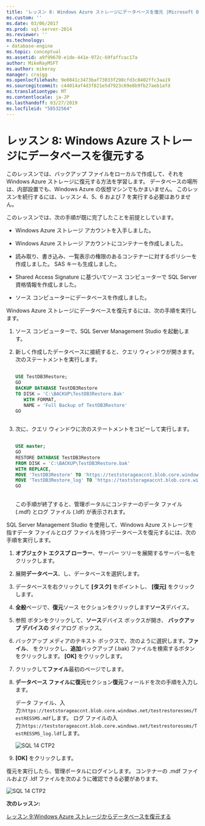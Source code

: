 ```yaml
---
title: 'レッスン 8: Windows Azure ストレージにデータベースを復元 |Microsoft Docs'
ms.custom: ''
ms.date: 03/06/2017
ms.prod: sql-server-2014
ms.reviewer: ''
ms.technology:
- database-engine
ms.topic: conceptual
ms.assetid: a9f99670-e1de-441e-972c-69faffcac17a
author: MikeRayMSFT
ms.author: mikeray
manager: craigg
ms.openlocfilehash: 9e0841c3473baf73033f298cfd3c8402ffc3aa19
ms.sourcegitcommit: c44014af4d3f821e5d7923c69e8b9fb27aeb1afd
ms.translationtype: MT
ms.contentlocale: ja-JP
ms.lasthandoff: 03/27/2019
ms.locfileid: "58532564"
---
```

# <a name="lesson-8-restore-a-database-to-windows-azure-storage"></a>レッスン 8: Windows Azure ストレージにデータベースを復元する
  このレッスンでは、バックアップ ファイルをローカルで作成して、それを Windows Azure ストレージに復元する方法を学習します。 データベースの場所は、内部設置でも、Windows Azure の仮想マシンでもかまいません。 このレッスンを続行するには、レッスン 4、5、6 および 7 を実行する必要はありません。  
  
 このレッスンでは、次の手順が既に完了したことを前提としています。  
  
-   Windows Azure ストレージ アカウントを入手しました。  
  
-   Windows Azure ストレージ アカウントにコンテナーを作成しました。  
  
-   読み取り、書き込み、一覧表示の権限のあるコンテナーに対するポリシーを作成しました。 SAS キーも生成しました。  
  
-   Shared Access Signature に基づいてソース コンピューターで SQL Server 資格情報を作成しました。  
  
-   ソース コンピューターにデータベースを作成しました。  
  
 Windows Azure ストレージにデータベースを復元するには、次の手順を実行します。  
  
1.  ソース コンピューターで、SQL Server Management Studio を起動します。  
  
2.  新しく作成したデータベースに接続すると、クエリ ウィンドウが開きます。 次のステートメントを実行します。  
  
    ```sql  
  
    USE TestDB3Restore;   
    GO   
    BACKUP DATABASE TestDB3Restore   
    TO DISK = 'C:\BACKUP\TestDB3Restore.Bak'   
       WITH FORMAT,   
       NAME = 'Full Backup of TestDB3Restore'   
    GO  
  
    ```  
  
3.  次に、クエリ ウィンドウに次のステートメントをコピーして実行します。  
  
    ```sql  
  
    USE master;   
    GO   
    RESTORE DATABASE TestDB3Restore    
    FROM DISK = 'C:\BACKUP\TestDB3Restore.bak'    
    WITH REPLACE,   
    MOVE 'TestDB3Restore' TO 'https://teststorageaccnt.blob.core.windows.net/testcontainrestore/TestDB3Restore.mdf',     
    MOVE 'TestDB3Restore_log' TO 'https://teststorageaccnt.blob.core.windows.net/testcontainrestore/TestDB3Restore_log.ldf';   
    GO  
  
    ```  
  
     この手順が終了すると、管理ポータルにコンテナーのデータ ファイル (.mdf) とログ ファイル (.ldf) が表示されます。  
  
 SQL Server Management Studio を使用して、Windows Azure ストレージを指すデータ ファイルとログ ファイルを持つデータベースを復元するには、次の手順を実行します。  
  
1.  **オブジェクト エクスプ ローラー**、サーバー ツリーを展開するサーバー名をクリックします。  
  
2.  展開**データベース**、し、データベースを選択します。  
  
3.  データベースを右クリックして **[タスク]** をポイントし、 **[復元]** をクリックします。  
  
4.  **全般**ページで、**復元**ソース セクションをクリックします**ソース**デバイス。  
  
5.  参照 ボタンをクリックして、**ソース**デバイス ボックスが開き、 **バックアップ デバイスの** ダイアログ ボックス。  
  
6.  バックアップ メディアのテキスト ボックスで、次のように選択します。**ファイル**、 をクリックし、**追加**バックアップ (.bak) ファイルを検索するボタンをクリックします。 **[OK]** をクリックします。  
  
7.  クリックして**ファイル**最初のページでします。  
  
8.  **データベース ファイルに復元**セクション**復元**フィールドを次の手順を入力します。  
  
     データ ファイル、入力:`https://teststorageaccnt.blob.core.windows.net/testrestoressms/TestRESSMS.mdf`します。 ログ ファイルの入力:`https://teststorageaccnt.blob.core.windows.net/testrestoressms/TestRESSMS_log.ldf`します。  
  
     ![SQL 14 CTP2](../tutorials/media/ss-was-tutlesson-8-8.gif "SQL 14 CTP2")  
  
9. **[OK]** をクリックします。  
  
 復元を実行したら、管理ポータルにログインします。 コンテナーの .mdf ファイルおよび .ldf ファイルを次のように確認できる必要があります。  
  
 ![SQL 14 CTP2](../tutorials/media/ss-was-tutlesson-8-9.gif "SQL 14 CTP2")  
  
 **次のレッスン:**  
  
 [レッスン 9:Windows Azure ストレージからデータベースを復元する](../relational-databases/lesson-8-restore-as-new-database-from-log-backup.md)  
  
  

